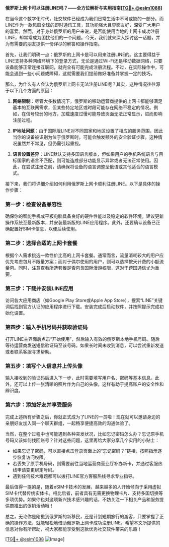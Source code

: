 **俄罗斯上网卡可以注册LINE吗？——全方位解析与实用指南[[TG💪+ @esim1088](https://t.me/s/esim1088)]**

在当今这个数字化时代，社交软件已经成为我们日常生活中不可或缺的一部分。而LINE作为一款风靡全球的即时通讯工具，其功能强大且界面友好，深受广大用户的喜爱。然而，对于身处俄罗斯的用户来说，是否能使用当地的上网卡成功注册LINE，却常常成为困扰他们的一个问题。今天，我们就来深入探讨这一话题，并为有需要的朋友提供一份详尽的解答和操作指南。

首先，让我们明确一点：俄罗斯的上网卡是可以用来注册LINE的。这主要得益于LINE支持多种网络环境下的登录方式，无论是通过Wi-Fi还是移动数据网络，只要设备能够正常连接互联网，就完全有可能完成注册流程。不过，在实际操作中，可能会遇到一些小问题或障碍，这就需要我们提前做好准备并掌握一定的技巧。

那么，为什么有人会认为俄罗斯上网卡无法注册LINE呢？其实，这种情况往往源于以下几个方面的原因：

1. **网络限制**：尽管大多数情况下，俄罗斯的移动运营商提供的上网卡都能够满足基本的互联网需求，但某些特定地区或时段可能存在网络不稳定的情况。例如，在信号较弱的地方，加载速度过慢可能导致页面无法正常显示，进而影响注册过程。

2. **IP地址问题**：由于国际版LINE对不同国家和地区设置了相应的服务范围，因此当你的设备被识别为位于俄罗斯时，可能会触发额外的安全验证步骤。这种情况虽然并不常见，但仍需引起重视。

3. **语言设置差异**：LINE默认支持多国语言版本，但如果用户的手机系统语言与目标国家的语言不匹配，则可能造成部分功能显示异常或者无法正常使用。因此，在尝试注册之前，请确保将设备的语言调整至俄语或其他适合的语言模式。

接下来，我们将详细介绍如何利用俄罗斯上网卡顺利注册LINE。以下是具体的操作步骤：

### 第一步：检查设备兼容性
确保你的智能手机或平板电脑具备良好的硬件性能以及稳定的软件环境。建议更新操作系统至最新版本，并安装最新版的LINE应用程序。此外，还要确认设备已正确配置好SIM卡信息，以便后续使用。

### 第二步：选择合适的上网卡套餐
根据个人需求挑选一款性价比高的上网卡套餐。通常而言，流量消耗较大的用户应优先考虑包月不限量方案；而对于偶尔使用的用户，则可以选择按天计费的小额流量包。同时，注意查看所选套餐是否包含国际漫游权限，这对于跨国通信尤为重要。

### 第三步：下载并安装LINE应用
访问各大应用商店（如Google Play Store或Apple App Store），搜索“LINE”关键词后找到官方认证的应用程序进行下载。安装完成后启动软件，并按照提示完成初始化设置。

### 第四步：输入手机号码并获取验证码
打开LINE主界面后点击“开始使用”，然后输入有效的俄罗斯本地手机号码。随后等待运营商发送短信验证码至该号码。如果长时间未收到消息，可以尝试重新发送或者联系客服寻求帮助。

### 第五步：填写个人信息并上传头像
输入接收到的验证码后进入下一步，此时需要填写用户名、密码等基本信息。此外，还可以上传一张清晰的照片作为自己的头像，这样有助于提高账户的安全性和辨识度。

### 第六步：添加好友并享受服务
完成上述所有步骤之后，你就正式成为了LINE的一员啦！现在就可以邀请身边的亲朋好友加入同一个聊天群组，一起畅享便捷高效的沟通体验了。

当然，在整个过程中也可能遇到各种突发状况，比如忘记密码怎么办？忘记原手机号码又该如何找回账号？针对这些问题，这里再给大家分享几个实用的小贴士：

- 如果忘记了密码，可以直接点击登录页面上的“忘记密码？”链接，按照指示逐步恢复访问权限。
- 若丢失了原手机号码，则需要前往当地运营商营业厅补办新卡，并通过客服热线申请变更绑定号码。
- 遇到任何技术难题都可以拨打LINE官方客服热线寻求专业指导。

最后值得一提的是，随着eSIM卡技术的发展，越来越多的人开始倾向于采用虚拟SIM卡代替传统实体卡。相比后者，前者具有无需更换物理卡片、支持多国切换等多项优势。如果你也对这项新兴技术感兴趣的话，不妨关注一下相关产品和服务提供商推出的促销活动哦！

总之，无论你是刚搬到俄罗斯的新移民，还是计划短期旅行的游客，只要掌握了正确的操作方法，就能轻松地借助俄罗斯上网卡成功注册LINE。希望本文所提供的信息对你有所帮助，祝大家都能享受到这款优秀社交软件带来的乐趣！

[[TG💪+ @esim1088](https://t.me/s/esim1088) ![Image](https://i.postimg.cc/4NQfJmqS/Snipaste-2025-05-13-00-14-12.png)]
